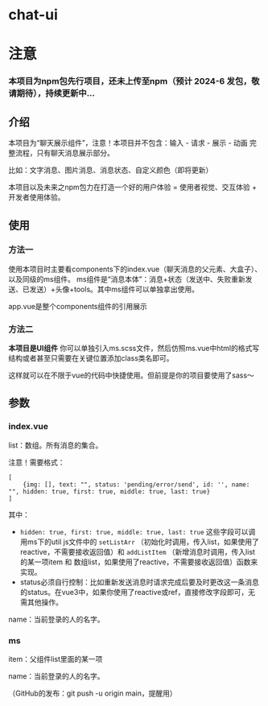 # chat-ui

# 注意

### 本项目为npm包先行项目，还未上传至npm（预计 2024-6 发包，敬请期待），持续更新中...

## 介绍

本项目为“聊天展示组件”，注意！本项目并不包含：输入 - 请求 - 展示 - 动画 完整流程，只有聊天消息展示部分。

比如：文字消息、图片消息、消息状态、自定义颜色（即将更新）

本项目以及未来之npm包力在打造一个好的用户体验 = 使用者视觉、交互体验 + 开发者使用体验。


## 使用

### 方法一

使用本项目时主要看components下的index.vue（聊天消息的父元素、大盒子）、以及同级的ms组件。
ms组件是“消息本体”：消息+状态（发送中、失败重新发送、已发送）+头像+tools。其中ms组件可以单独拿出使用。

app.vue是整个components组件的引用展示

### 方法二

**本项目是UI组件** 你可以单独引入ms.scss文件，然后仿照ms.vue中html的格式写结构或者甚至只需要在关键位置添加class类名即可。

这样就可以在不限于vue的代码中快捷使用。但前提是你的项目要使用了sass～


## 参数

### index.vue

list：数组。所有消息的集合。

注意！需要格式：

```
[
    {img: [], text: "", status: 'pending/error/send', id: '', name: "", hidden: true, first: true, middle: true, last: true}
]
```

其中：
 - `hidden: true, first: true, middle: true, last: true` 这些字段可以调用ms下的util js文件中的 `setListArr` （初始化时调用，传入list，如果使用了reactive，不需要接收返回值）和 `addListItem` （新增消息时调用，传入list的某一项item 和 数组list，如果使用了reactive，不需要接收返回值）函数来实现。
 - status必须自行控制：比如重新发送消息时请求完成后要及时更改这一条消息的status。在vue3中，如果你使用了reactive或ref，直接修改字段即可，无需其他操作。


name：当前登录的人的名字。



### ms

item：父组件list里面的某一项

name：当前登录的人的名字。


（GitHub的发布：git push -u origin main，提醒用）